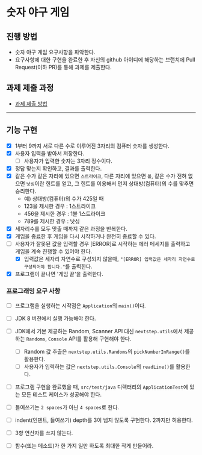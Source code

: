# 숫자 야구 게임
## 진행 방법
* 숫자 야구 게임 요구사항을 파악한다.
* 요구사항에 대한 구현을 완료한 후 자신의 github 아이디에 해당하는 브랜치에 Pull Request(이하 PR)를 통해 과제를 제출한다.

## 과제 제출 과정
* [과제 제출 방법](https://github.com/next-step/nextstep-docs/tree/master/precourse)

---

## 기능 구현

- [x] 1부터 9까지 서로 다른 수로 이루어진 3자리의 컴퓨터 숫자를 생성한다.
- [x] 사용자 입력을 받아서 저장한다.
  - [ ] 사용자가 입력한 숫자는 3자리 정수이다. 
- [x] 정답 맞는지 확인하고, 결과를 출력한다.
- [x] 같은 수가 같은 자리에 있으면 `스트라이크`, 다른 자리에 있으면 `볼`, 같은 수가 전혀 없으면 `낫싱`이란 힌트를 얻고, 그 힌트를 이용해서 먼저 상대방(컴퓨터)의 수를 맞추면 승리한다.
  - 예) 상대방(컴퓨터)의 수가 425일 때
  - 123을 제시한 경우 : 1스트라이크
  - 456을 제시한 경우 : 1볼 1스트라이크
  - 789를 제시한 경우 : 낫싱
- [x] 세자리수를 모두 맞출 때까지 같은 과정을 반복한다.
- [x] 게임을 종료한 후 게임을 다시 시작하거나 완전히 종료할 수 있다.
- [ ] 사용자가 잘못된 값을 입력할 경우 [ERROR]로 시작하는 에러 메세지를 출력하고 게임을 계속 진행할 수 있어야 한다.
  - [x] 입력값은 세자리 자연수로 구성되지 않을때, `"[ERROR] 입력값은 세자리 자연수로 구성되어야 합니다."`를 출력한다. 
- [x] 프로그램이 끝나면 '게임 끝'을 출력한다.

### 프로그래밍 요구 사항

- [ ] 프로그램을 실행하는 시작점은 `Application`의 `main()`이다.
- [ ] JDK 8 버전에서 실행 가능해야 한다.
- [ ] JDK에서 기본 제공하는 Random, Scanner API 대신 `nextstep.utils`에서 제공하는 `Randoms`, `Console` API를 활용해 구현해야 한다.
  - [ ] Random 값 추츨은 `nextstep.utils.Randoms`의 `pickNumberInRange()`를 활용한다.
  - [ ] 사용자가 입력하는 값은 `nextstep.utils.Console`의 `readLine()`를 활용한다.
- [ ] 프로그램 구현을 완료했을 때, `src/test/java` 디렉터리의 `ApplicationTest`에 있는 모든 테스트 케이스가 성공해야 한다. 

- [ ] 들여쓰기는 `2 spaces`가 아닌 `4 spaces`로 한다.
- [ ] indent(인덴트, 들여쓰기) depth를 3이 넘지 않도록 구현한다. 2까지만 허용한다.
- [ ] 3항 연산자를 쓰지 않는다.
- [ ] 함수(또는 메소드)가 한 가지 일만 하도록 최대한 작게 만들어라.
